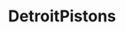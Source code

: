 ---
title: DetroitPistons
crosslinks:
- detroitlions
- GoNets
- '2016'
- livven
- '2013'
- Detroit
- kings
- AtlantaHawks
- BlueJackets
- OrlandoMagic
- ronpaulshops
- heat
- Thunder
- lakers
---